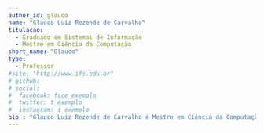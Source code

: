 ```yaml
---
author_id: glauco
name: "Glauco Luiz Rezende de Carvalho"
titulacao: 
  - Graduado em Sistemas de Informação
  - Mestre em Ciência da Computação 
short_name: "Glauco"
type: 
  - Professor
#site: "http://www.ifs.edu.br"
# github: 
# social:
#  facebook: face_exemplo
#  twitter: t_exemplo
#  instagram: i_exemplo
bio : "Glauco Luiz Rezende de Carvalho é Mestre em Ciência da Computação pela Universidade Federal de Sergipe (2017), é Especialista em Desenvolvimento de Software pela Universidade Federal de Sergipe (2007) e Bacharel em Sistemas de Informação pela Universidade Tiradentes (2005). Atualmente é professor efetivo do Instituto Federal de Sergipe - IFS no Campus de Lagarto desde janeiro de 2011. Fez parte da elaboração do projeto pedagógico do curso do BSI à época da sua criação, é membro do colegiado do curso e atualmente leciona disciplinas da área de Banco de Dados: Modelagem de Dados, Projeto de Banco de Dados e Administração de Banco de Dados. Também é Analista de Sistemas do Ministério Público do Estado de Sergipe - MPSE desde março de 2014, onde atua como um dos responsáveis pela Administração dos Servidores de Banco de Dados Oracle e SQL Server. É consultor com participação ativa no mercado corporativo nas áreas de Ciência da Computação, destacando-se em Banco de Dados e Redes de Computadores. Foi Diretor Comercial por mais de 10 anos na empresa Infracenter Soluções Corporativas Ltda, onde foi sócio fundador."
---
```

